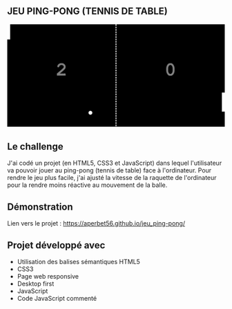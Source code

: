 ## JEU PING-PONG (TENNIS DE TABLE)

![Design preview for the project](./img/preview.png)

## Le challenge

J'ai codé un projet (en HTML5, CSS3 et JavaScript) dans lequel l'utilisateur va pouvoir jouer au ping-pong (tennis de table) face à l'ordinateur.
Pour rendre le jeu plus facile, j'ai ajusté la vitesse de la raquette de l'ordinateur pour la rendre moins réactive au mouvement de la balle.

## Démonstration

Lien vers le projet : https://aperbet56.github.io/jeu_ping-pong/

## Projet développé avec

- Utilisation des balises sémantiques HTML5
- CSS3
- Page web responsive
- Desktop first
- JavaScript
- Code JavaScript commenté
